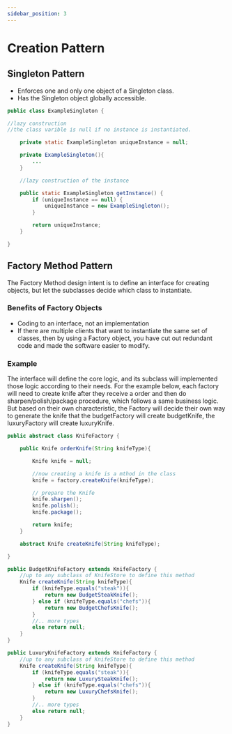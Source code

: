 ```yaml
---
sidebar_position: 3
---
```


# Creation Pattern

## Singleton Pattern

- Enforces one and only one object of a Singleton class.
- Has the Singleton object globally accessible.

```java
public class ExampleSingleton {

//lazy construction 
//the class varible is null if no instance is instantiated.

    private static ExampleSingleton uniqueInstance = null;

    private ExampleSingleton(){
        ...
    }

    //lazy construction of the instance

    public static ExampleSingleton getInstance() {
        if (uniqueInstance == null) {
            uniqueInstance = new ExampleSingleton();
        }

        return uniqueInstance;
    }

}
```

## Factory Method Pattern

The Factory Method design intent is to define an interface for creating objects, but let the subclasses decide which class to instantiate.

### Benefits of Factory Objects
- Coding to an interface, not an implementation
- If there are multiple clients that want to instantiate the same set of classes, then by using a Factory object, you have cut out redundant code and made the software easier to modify.

### Example

The interface will define the core logic, and its subclass will implemented those logic according to their needs. For the example below, each factory will need to create knife after they receive a order and then do sharpen/polish/package procedure, which follows a same business logic. But based on their own characteristic, the Factory will decide their own way to generate the knife that the budgetFactory will create budgetKnife, the luxuryFactory will create luxuryKnife.

```java
public abstract class KnifeFactory {

    public Knife orderKnife(String knifeType){

        Knife knife = null;

        //now creating a knife is a mthod in the class
        knife = factory.createKnife(knifeType);

        // prepare the Knife
        knife.sharpen();
        knife.polish();
        knife.package();

        return knife;
    }

    abstract Knife createKnife(String knifeType);

}
```

```java
public BudgetKnifeFactory extends KnifeFactory {
    //up to any subclass of KnifeStore to define this method
    Knife createKnife(String knifeType){
        if (knifeType.equals("steak")){
            return new BudgetSteakKnife();
        } else if (knifeType.equals("chefs")){
            return new BudgetChefsKnife();
        }
        //.. more types
        else return null;
    }
}
```

```java
public LuxuryKnifeFactory extends KnifeFactory {
    //up to any subclass of KnifeStore to define this method
    Knife createKnife(String knifeType){
        if (knifeType.equals("steak")){
            return new LuxurySteakKnife();
        } else if (knifeType.equals("chefs")){
            return new LuxuryChefsKnife();
        }
        //.. more types
        else return null;
    }
}
```


